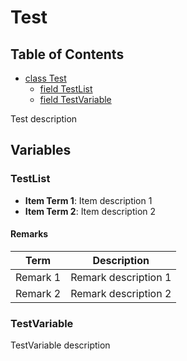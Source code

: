 # Test

## Table of Contents
- [class Test](#-test)
  - [field TestList](#-test-list)
  - [field TestVariable](#-test-variable)

Test description

## Variables

### TestList

- **Item Term 1**: Item description 1
- **Item Term 2**: Item description 2

#### Remarks
| Term | Description |
|------|-------------|
| Remark 1 | Remark description 1 |
| Remark 2 | Remark description 2 |

### TestVariable

TestVariable description

